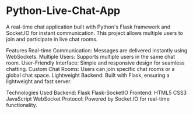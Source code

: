 # Python-Live-Chat-App

A real-time chat application built with Python's Flask framework and Socket.IO for instant communication. This project allows multiple users to join and participate in live chat rooms.

Features
Real-time Communication: Messages are delivered instantly using WebSockets.
Multiple Users: Supports multiple users in the same chat room.
User-Friendly Interface: Simple and responsive design for seamless chatting.
Custom Chat Rooms: Users can join specific chat rooms or a global chat space.
Lightweight Backend: Built with Flask, ensuring a lightweight and fast server.

Technologies Used
Backend:
Flask
Flask-SocketIO
Frontend:
HTML5
CSS3
JavaScript
WebSocket Protocol: Powered by Socket.IO for real-time functionality.







